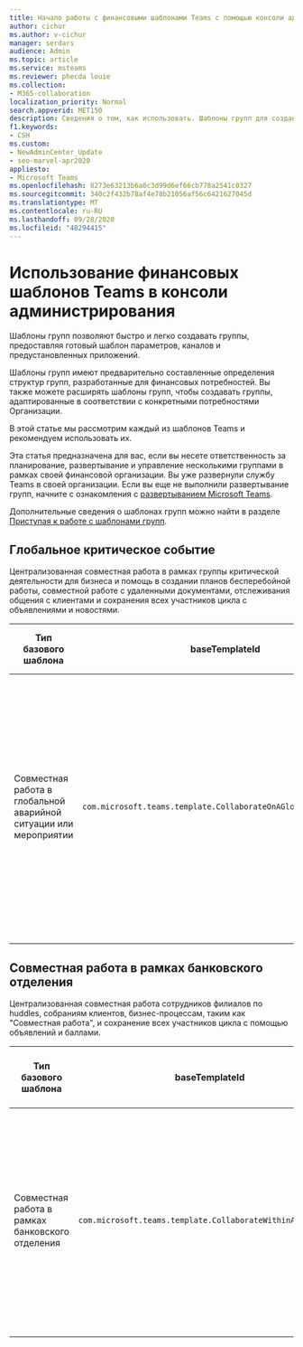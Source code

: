 ```yaml
---
title: Начало работы с финансовыми шаблонами Teams с помощью консоли администрирования
author: cichur
ms.author: v-cichur
manager: serdars
audience: Admin
ms.topic: article
ms.service: msteams
ms.reviewer: phecda louie
ms.collection:
- M365-collaboration
localization_priority: Normal
search.appverid: MET150
description: Сведения о том, как использовать. Шаблоны групп для создания структур групп, предназначенных для финансовых потребностей, предоставляя предварительно определенные параметры, каналы и предустановленные приложения с помощью консоли администрирования.
f1.keywords:
- CSH
ms.custom:
- NewAdminCenter_Update
- seo-marvel-apr2020
appliesto:
- Microsoft Teams
ms.openlocfilehash: 8273e63213b6a0c3d99d6ef66cb778a2541c0327
ms.sourcegitcommit: 340c2f432b78af4e78b21056af56c6421627045d
ms.translationtype: MT
ms.contentlocale: ru-RU
ms.lasthandoff: 09/28/2020
ms.locfileid: "48294415"
---
```

# <a name="use-teams-financial-templates-in-the-admin-console"></a>Использование финансовых шаблонов Teams в консоли администрирования

Шаблоны групп позволяют быстро и легко создавать группы, предоставляя готовый шаблон параметров, каналов и предустановленных приложений.

Шаблоны групп имеют предварительно составленные определения структур групп, разработанные для финансовых потребностей. Вы также можете расширять шаблоны групп, чтобы создавать группы, адаптированные в соответствии с конкретными потребностями Организации.

В этой статье мы рассмотрим каждый из шаблонов Teams и рекомендуем использовать их.

Эта статья предназначена для вас, если вы несете ответственность за планирование, развертывание и управление несколькими группами в рамках своей финансовой организации. Вы уже развернули службу Teams в своей организации. Если вы еще не выполнили развертывание групп, начните с ознакомления с [развертыванием Microsoft Teams](How-to-roll-out-teams.md).

Дополнительные сведения о шаблонах групп можно найти в разделе [Приступая к работе с шаблонами групп](get-started-with-teams-templates-in-the-admin-console.md).

## <a name="global-crisis-or-event"></a>Глобальное критическое событие

Централизованная совместная работа в рамках группы критической деятельности для бизнеса и помощь в создании планов бесперебойной работы, совместной работе с удаленными документами, отслеживания общения с клиентами и сохранения всех участников цикла с объявлениями и новостями.

| Тип базового шаблона|baseTemplateId | Свойства, которые поставляются с этим базовым шаблоном |
| ------------------|-- |----------------------------------------------------- |
| Совместная работа в глобальной аварийной ситуации или мероприятии|`com.microsoft.teams.template.CollaborateOnAGlobalCrisisOrEvent` |Дистрибутор <ul><li>Общий<li>Обслуживании</li><li>Новости мира</li><li>Бесперебойность бизнеса</li><li>Удаленная работа</li><li>Внутренние каналы связи</li><li>Внешние каналы связи</li><li>Жалобы клиентов</li><li>Баллами</li><li>Руководящее обновление</li></ul>Приложения <ul><li>Благодарность</li><li>Узел</li><li>Веб-сайта</li></ul>|
||||

## <a name="collaborate-within-a-bank-branch"></a>Совместная работа в рамках банковского отделения

Централизованная совместная работа сотрудников филиалов по huddles, собраниям клиентов, бизнес-процессам, таким как "Совместная работа", и сохранение всех участников цикла с помощью объявлений и баллами.

| Тип базового шаблона |baseTemplateId| Свойства, которые поставляются с этим базовым шаблоном |
| ------------------ |--|----------------------------------------------------- |
|Совместная работа в рамках банковского отделения|`com.microsoft.teams.template.CollaborateWithinABankBranch` |Дистрибутор <ul><li>Общий<li>Обслуживании</li><li>Huddles</li><li>Собрания пользователей</li><li>Тренингов</li><li>Разработка навыков</li><li>Обработка займа</li><li>Жалобы клиентов</li><li>Баллами</li><li>Забавные вещи</li><li>Соответствие требованиям</li></ul>|
||||

